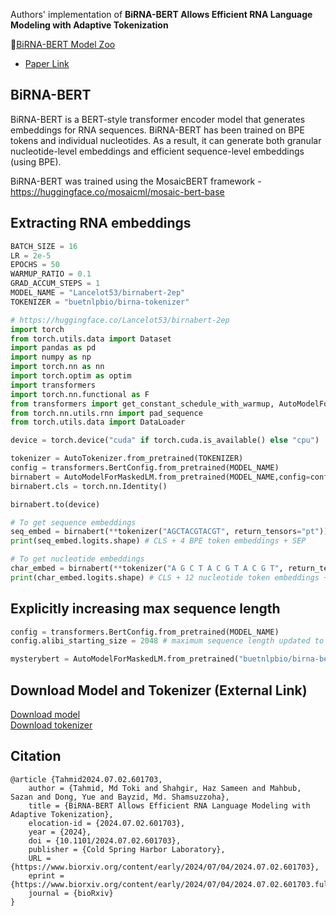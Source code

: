Authors' implementation of **BiRNA-BERT Allows Efficient RNA Language Modeling with Adaptive Tokenization**

🤗[BiRNA-BERT Model Zoo](https://huggingface.co/collections/buetnlpbio/birna-bert-66840c2645d8ceb446b6c919)
- [Paper Link](https://www.biorxiv.org/content/10.1101/2024.07.02.601703v1)
## BiRNA-BERT

BiRNA-BERT is a BERT-style transformer encoder model that generates embeddings for RNA sequences. BiRNA-BERT has been trained on BPE tokens and individual nucleotides. As a result, it can generate both granular nucleotide-level embeddings and efficient sequence-level embeddings (using BPE).

BiRNA-BERT was trained using the MosaicBERT framework - https://huggingface.co/mosaicml/mosaic-bert-base


## Extracting RNA embeddings

```python
BATCH_SIZE = 16
LR = 2e-5
EPOCHS = 50
WARMUP_RATIO = 0.1
GRAD_ACCUM_STEPS = 1
MODEL_NAME = "Lancelot53/birnabert-2ep"
TOKENIZER = "buetnlpbio/birna-tokenizer"

# https://huggingface.co/Lancelot53/birnabert-2ep
import torch
from torch.utils.data import Dataset
import pandas as pd
import numpy as np
import torch.nn as nn
import torch.optim as optim
import transformers
import torch.nn.functional as F
from transformers import get_constant_schedule_with_warmup, AutoModelForMaskedLM, AutoTokenizer, AutoModel
from torch.nn.utils.rnn import pad_sequence
from torch.utils.data import DataLoader

device = torch.device("cuda" if torch.cuda.is_available() else "cpu")

tokenizer = AutoTokenizer.from_pretrained(TOKENIZER)
config = transformers.BertConfig.from_pretrained(MODEL_NAME)
birnabert = AutoModelForMaskedLM.from_pretrained(MODEL_NAME,config=config,trust_remote_code=True)
birnabert.cls = torch.nn.Identity()

birnabert.to(device)

# To get sequence embeddings
seq_embed = birnabert(**tokenizer("AGCTACGTACGT", return_tensors="pt"))
print(seq_embed.logits.shape) # CLS + 4 BPE token embeddings + SEP

# To get nucleotide embeddings
char_embed = birnabert(**tokenizer("A G C T A C G T A C G T", return_tensors="pt")) 
print(char_embed.logits.shape) # CLS + 12 nucleotide token embeddings + SEP
```

## Explicitly increasing max sequence length

```python
config = transformers.BertConfig.from_pretrained(MODEL_NAME)
config.alibi_starting_size = 2048 # maximum sequence length updated to 2048 from config default of 1024

mysterybert = AutoModelForMaskedLM.from_pretrained("buetnlpbio/birna-bert",config=config,trust_remote_code=True)
```

## Download Model and Tokenizer (External Link)

[Download model](https://file.io/EdXPvXfFBNU5) <br>
[Download tokenizer](https://file.io/dPlREMjAuDBs)

## Citation
```
@article {Tahmid2024.07.02.601703,
	author = {Tahmid, Md Toki and Shahgir, Haz Sameen and Mahbub, Sazan and Dong, Yue and Bayzid, Md. Shamsuzzoha},
	title = {BiRNA-BERT Allows Efficient RNA Language Modeling with Adaptive Tokenization},
	elocation-id = {2024.07.02.601703},
	year = {2024},
	doi = {10.1101/2024.07.02.601703},
	publisher = {Cold Spring Harbor Laboratory},
	URL = {https://www.biorxiv.org/content/early/2024/07/04/2024.07.02.601703},
	eprint = {https://www.biorxiv.org/content/early/2024/07/04/2024.07.02.601703.full.pdf},
	journal = {bioRxiv}
}
```
